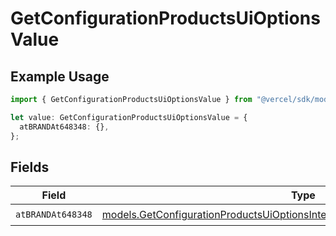 # GetConfigurationProductsUiOptionsValue

## Example Usage

```typescript
import { GetConfigurationProductsUiOptionsValue } from "@vercel/sdk/models/getconfigurationproductsop.js";

let value: GetConfigurationProductsUiOptionsValue = {
  atBRANDAt648348: {},
};
```

## Fields

| Field                                                                                                                                                            | Type                                                                                                                                                             | Required                                                                                                                                                         | Description                                                                                                                                                      |
| ---------------------------------------------------------------------------------------------------------------------------------------------------------------- | ---------------------------------------------------------------------------------------------------------------------------------------------------------------- | ---------------------------------------------------------------------------------------------------------------------------------------------------------------- | ---------------------------------------------------------------------------------------------------------------------------------------------------------------- |
| `atBRANDAt648348`                                                                                                                                                | [models.GetConfigurationProductsUiOptionsIntegrationsResponseAtBRANDAt648348](../models/getconfigurationproductsuioptionsintegrationsresponseatbrandat648348.md) | :heavy_check_mark:                                                                                                                                               | N/A                                                                                                                                                              |